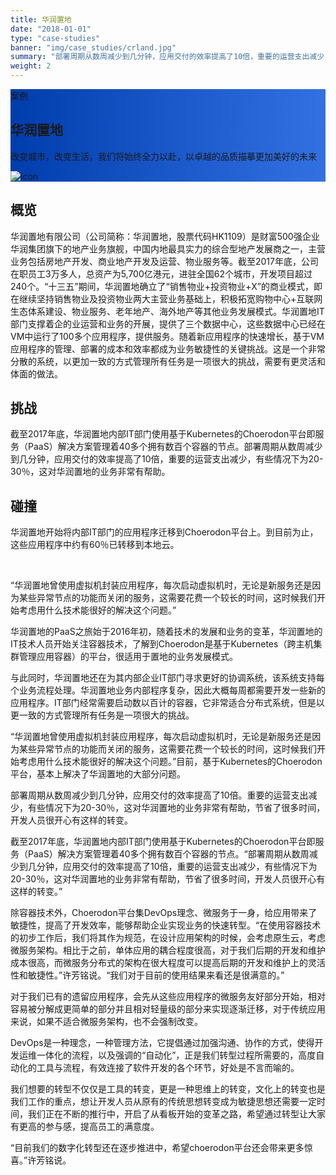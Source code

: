```yaml
---
title: 华润置地
date: "2018-01-01"
type: "case-studies"
banner: "img/case_studies/crland.jpg"
summary: "部署周期从数周减少到几分钟，应用交付的效率提高了10倍，重要的运营支出减少，有些情况下为20-30％，这对华润置地的业务非常有帮助"
weight: 2
---
```


<section class="case-studies-detail">
	<div class="text-nav" style="background: url(../../img/banner2.png)no-repeat,-webkit-linear-gradient(0deg, #003DAC,#3371E3);">
		<div class="container">
			<div class="text-nav-case">案例</div>
			<div class="text-nav-bottom">
				<div class="text-nav-title">
					<h1>华润置地</h1>
					<p>改变城市，改变生活，我们将始终全力以赴，以卓越的品质描摹更加美好的未来</p>
				</div>
				<div class="text-nav-icon">
					<img src="/img/case_studies/crland.jpg" alt="icon">
				</div>
			</div>
		</div>
	</div>
	<!--<div id="scenario">
			<div class="container" ><span></span>公司 <b>华润置地</b> &nbsp;&nbsp;&nbsp;地点 <b>深圳,中国</b> &nbsp;&nbsp;&nbsp;行业 <b>房地产</b></div>
		</div>-->
	<div class="cols">
		<div class="col">
			<h2 class="content-title">概览</h2>
				<!--<img src="/img/case_studies/detail/content-1.png"/>-->
				<!-- <span class="number">1</span>
				<span class="text">概览</span> -->
			<p>
				华润置地有限公司（公司简称：华润置地，股票代码HK1109）是财富500强企业华润集团旗下的地产业务旗舰，中国内地最具实力的综合型地产发展商之一，主营业务包括房地产开发、商业地产开发及运营、物业服务等。截至2017年底，公司在职员工3万多人，总资产为5,700亿港元，进驻全国62个城市，开发项目超过240个。“十三五”期间，华润置地确立了“销售物业+投资物业+X”的商业模式，即在继续坚持销售物业及投资物业两大主营业务基础上，积极拓宽购物中心+互联网生态体系建设、物业服务、老年地产、海外地产等其他业务发展模式。华润置地IT部门支撑着企的业运营和业务的开展，提供了三个数据中心，这些数据中心已经在VM中运行了100多个应用程序，提供服务。随着新应用程序的快速增长，基于VM应用程序的管理、部署的成本和效率都成为业务敏捷性的关键挑战。这是一个非常分散的系统，以更加一致的方式管理所有任务是一项很大的挑战，需要有更灵活和体面的做法。
			</p>
		</div>
		<div class="col">
			<h2 class="content-title">挑战</h2>
			<p>
			  截至2017年底，华润置地内部IT部门使用基于Kubernetes的Choerodon平台即服务（PaaS）解决方案管理着40多个拥有数百个容器的节点。部署周期从数周减少到几分钟，应用交付的效率提高了10倍，重要的运营支出减少，有些情况下为20-30％，这对华润置地的业务非常有帮助。 
			</p>
	  <!--<div class="content-title-right">-->
				<!--<img src="/img/case_studies/detail/content-2.png"/>-->
				<!-- <span class="number">2</span>
				<span class="text">挑战</span> -->
			<!--</div>-->
		</div>
		<div class="col">
			<h2 class="content-title">碰撞</h2>
			<!--<div class="content-title-left">-->
				<!--<img src="/img/case_studies/detail/content-3.png"/>-->
				<!-- <span class="number">3</span>
				<span class="text">碰撞</span> -->
			<!--</div>-->
			<p>
			  华润置地开始将内部IT部门的应用程序迁移到Choerodon平台上。到目前为止，这些应用程序中约有60％已转移到本地云。
			</p> 
		</div>
	</div>
</section>

<div class="banner2" style="background:url(/img/case_studies/detail/crland-content.png) no-repeat center center;background-size:cover">
<div class="background-color">
	<div class="bannertext">
		<p>
			“华润置地曾使用虚拟机封装应用程序，每次启动虚拟机时，无论是新服务还是因为某些异常节点的功能而关闭的服务，这需要花费一个较长的时间，这时候我们开始考虑用什么技术能很好的解决这个问题。”
		</p>
	</div>
</div>
</div>

<section class="section">
	<div class="fullcol">
		<p>
			华润置地的PaaS之旅始于2016年初，随着技术的发展和业务的变革，华润置地的IT技术人员开始关注容器技术，了解到Choerodon是基于Kubernetes（跨主机集群管理应用容器）的平台，很适用于置地的业务发展模式。
		</p>
		<p>
			与此同时，华润置地还在为其内部企业IT部门寻求更好的协调系统，该系统支持每个业务流程处理。华润置地业务内部程序复杂，因此大概每周都需要开发一些新的应用程序。IT部门经常需要启动数以百计的容器，它非常适合分布式系统，但是以更一致的方式管理所有任务是一项很大的挑战。
		</p>
		<p>
			“华润置地曾使用虚拟机封装应用程序，每次启动虚拟机时，无论是新服务还是因为某些异常节点的功能而关闭的服务，这需要花费一个较长的时间，这时候我们开始考虑用什么技术能很好的解决这个问题。”目前，基于Kubernetes的Choerodon平台，基本上解决了华润置地的大部分问题。
		</p>
	</div>
</section>

<div class="banner3" style="background:url(/img/case_studies/detail/crland-content.png) no-repeat center bottom;background-size:cover">
<div class="background-color">
	<div class="bannertext">
		<p>
			部署周期从数周减少到几分钟，应用交付的效率提高了10倍。重要的运营支出减少，有些情况下为20-30％，这对华润置地的业务非常有帮助，节省了很多时间，开发人员很开心有这样的转变。
		</p>
  </div>
</div>
</div>

<section class="section">
	<div class="fullcol">
		<p>
		截至2017年底，华润置地内部IT部门使用基于Kubernetes的Choerodon平台即服务（PaaS）解决方案管理着40多个拥有数百个容器的节点。“部署周期从数周减少到几分钟，应用交付的效率提高了10倍，重要的运营支出减少，有些情况下为20-30％，这对华润置地的业务非常有帮助，节省了很多时间，开发人员很开心有这样的转变。”
		</p>
		<p>
		除容器技术外，Choerodon平台集DevOps理念、微服务于一身，给应用带来了敏捷性，提高了开发效率，能够帮助企业实现业务的快速转型。“在使用容器技术的初步工作后，我们将其作为规范，在设计应用架构的时候，会考虑原生云，考虑微服务架构。相比于之前，单体应用的耦合程度很高，对于我们后期的开发和维护成本很高，而微服务分布式的架构在很大程度可以提高后期的开发和维护上的灵活性和敏捷性。”许芳铭说。“我们对于目前的使用结果来看还是很满意的。”
		</p>
		<p>
		对于我们已有的遗留应用程序，会先从这些应用程序的微服务友好部分开始，相对容易被分解成更简单的部分并且相对轻量级的部分来实现逐渐迁移，对于传统应用来说，如果不适合微服务架构，也不会强制改变。
		</p>
		<p>
		DevOps是一种理念，一种管理方法，它提倡通过加强沟通、协作的方式，使得开发运维一体化的流程，以及强调的“自动化”，正是我们转型过程所需要的，高度自动化的工具与流程，有效连接了软件开发的各个环节，好处是不言而喻的。
		</p>
		<p>
		我们想要的转型不仅仅是工具的转变，更是一种思维上的转变，文化上的转变也是我们工作的重点，想让开发人员从原有的传统思想转变成为敏捷思想还需要一定时间，我们正在不断的推行中，开启了从看板开始的变革之路，希望通过转型让大家有更高的参与感，提高员工的满意度。
		</p>
		<p>
		“目前我们的数字化转型还在逐步推进中，希望choerodon平台还会带来更多惊喜。”许芳铭说。
		</p>
	</div>
</section>
